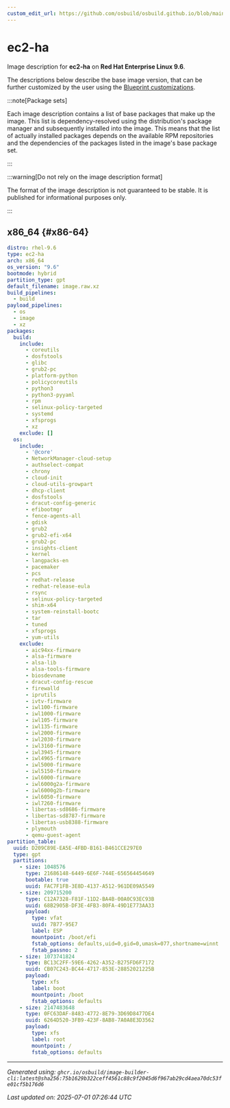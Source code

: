 ```yaml
---
custom_edit_url: https://github.com/osbuild/osbuild.github.io/blob/main/scripts/pull_image_descriptions.py
---
```


# ec2-ha

<!--
[//]: # ( DO NOT MODIFY THIS FILE! )
[//]: # ( This content is generated by `scripts/pull_image_descriptions.py` )
[//]: # ( Generated on: 2025-07-01 07:26:44 UTC )
-->

Image description for **ec2-ha** on **Red Hat Enterprise Linux 9.6**.

The descriptions below describe the base image version, that can be further customized by the user using the [Blueprint customizations](../../01-blueprint-reference.md).

:::note[Package sets]

Each image description contains a list of base packages that make up the image. This list is dependency-resolved using the distribution's package manager and subsequently installed into the image. This means that the list of actually installed packages depends on the available RPM repositories and the dependencies of the packages listed in the image's base package set.

:::

:::warning[Do not rely on the image description format]

The format of the image description is not guaranteed to be stable. It is published for informational purposes only.

:::

## x86_64 {#x86-64}

```yaml
distro: rhel-9.6
type: ec2-ha
arch: x86_64
os_version: "9.6"
bootmode: hybrid
partition_type: gpt
default_filename: image.raw.xz
build_pipelines:
  - build
payload_pipelines:
  - os
  - image
  - xz
packages:
  build:
    include:
      - coreutils
      - dosfstools
      - glibc
      - grub2-pc
      - platform-python
      - policycoreutils
      - python3
      - python3-pyyaml
      - rpm
      - selinux-policy-targeted
      - systemd
      - xfsprogs
      - xz
    exclude: []
  os:
    include:
      - '@core'
      - NetworkManager-cloud-setup
      - authselect-compat
      - chrony
      - cloud-init
      - cloud-utils-growpart
      - dhcp-client
      - dosfstools
      - dracut-config-generic
      - efibootmgr
      - fence-agents-all
      - gdisk
      - grub2
      - grub2-efi-x64
      - grub2-pc
      - insights-client
      - kernel
      - langpacks-en
      - pacemaker
      - pcs
      - redhat-release
      - redhat-release-eula
      - rsync
      - selinux-policy-targeted
      - shim-x64
      - system-reinstall-bootc
      - tar
      - tuned
      - xfsprogs
      - yum-utils
    exclude:
      - aic94xx-firmware
      - alsa-firmware
      - alsa-lib
      - alsa-tools-firmware
      - biosdevname
      - dracut-config-rescue
      - firewalld
      - iprutils
      - ivtv-firmware
      - iwl100-firmware
      - iwl1000-firmware
      - iwl105-firmware
      - iwl135-firmware
      - iwl2000-firmware
      - iwl2030-firmware
      - iwl3160-firmware
      - iwl3945-firmware
      - iwl4965-firmware
      - iwl5000-firmware
      - iwl5150-firmware
      - iwl6000-firmware
      - iwl6000g2a-firmware
      - iwl6000g2b-firmware
      - iwl6050-firmware
      - iwl7260-firmware
      - libertas-sd8686-firmware
      - libertas-sd8787-firmware
      - libertas-usb8388-firmware
      - plymouth
      - qemu-guest-agent
partition_table:
  uuid: D209C89E-EA5E-4FBD-B161-B461CCE297E0
  type: gpt
  partitions:
    - size: 1048576
      type: 21686148-6449-6E6F-744E-656564454649
      bootable: true
      uuid: FAC7F1FB-3E8D-4137-A512-961DE09A5549
    - size: 209715200
      type: C12A7328-F81F-11D2-BA4B-00A0C93EC93B
      uuid: 68B2905B-DF3E-4FB3-80FA-49D1E773AA33
      payload:
        type: vfat
        uuid: 7B77-95E7
        label: ESP
        mountpoint: /boot/efi
        fstab_options: defaults,uid=0,gid=0,umask=077,shortname=winnt
        fstab_passno: 2
    - size: 1073741824
      type: BC13C2FF-59E6-4262-A352-B275FD6F7172
      uuid: CB07C243-BC44-4717-853E-28852021225B
      payload:
        type: xfs
        label: boot
        mountpoint: /boot
        fstab_options: defaults
    - size: 2147483648
      type: 0FC63DAF-8483-4772-8E79-3D69D8477DE4
      uuid: 6264D520-3FB9-423F-8AB8-7A0A8E3D3562
      payload:
        type: xfs
        label: root
        mountpoint: /
        fstab_options: defaults
```


---
*Generated using: `ghcr.io/osbuild/image-builder-cli:latest@sha256:75b1629b322ceff4561c88c9f2045d6f967ab29cd4aea70dc53fe01cf5b176d6`*

*Last updated on: 2025-07-01 07:26:44 UTC*
